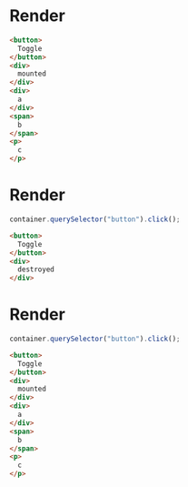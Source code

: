 # Render
```html
<button>
  Toggle
</button>
<div>
  mounted
</div>
<div>
  a
</div>
<span>
  b
</span>
<p>
  c
</p>
```


# Render
```js
container.querySelector("button").click();
```
```html
<button>
  Toggle
</button>
<div>
  destroyed
</div>
```


# Render
```js
container.querySelector("button").click();
```
```html
<button>
  Toggle
</button>
<div>
  mounted
</div>
<div>
  a
</div>
<span>
  b
</span>
<p>
  c
</p>
```

